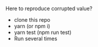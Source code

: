 Here to reproduce corrupted value?

- clone this repo
- yarn (or npm i)
- yarn test (npm run test)
- Run several times
